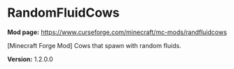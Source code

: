 # RandomFluidCows

**Mod page:** https://www.curseforge.com/minecraft/mc-mods/randfluidcows

 [Minecraft Forge Mod] Cows that spawn with random fluids.

**Version:** 1.2.0.0
